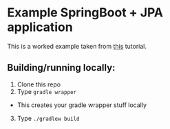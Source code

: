 # Example SpringBoot + JPA application

This is a worked example taken from [this](https://spring.io/guides/gs/accessing-data-jpa/)
tutorial. 

## Building/running locally:

1. Clone this repo
2. Type `gradle wrapper` 
  - This creates your gradle wrapper stuff locally
3. Type `./gradlew build`